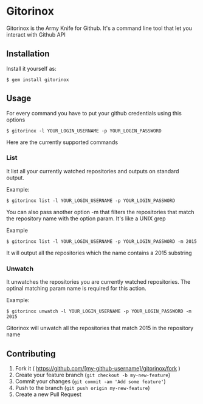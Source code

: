 # Gitorinox

Gitorinox is the Army Knife for Github. It's a command line tool that let you interact with Github API

## Installation

Install it yourself as:

    $ gem install gitorinox

## Usage

For every command you have to put your github credentials using this options
    
    $ gitorinox -l YOUR_LOGIN_USERNAME -p YOUR_LOGIN_PASSWORD

Here are the currently supported commands

### List
  
  It list all your currently watched repositories and outputs on standard output.
  
  Example: 

    $ gitorinox list -l YOUR_LOGIN_USERNAME -p YOUR_LOGIN_PASSWORD
  
  You can also pass another option -m that filters the repositories that match the repository name with the option param. It's like a UNIX grep

  Example 

    $ gitorinox list -l YOUR_LOGIN_USERNAME -p YOUR_LOGIN_PASSWORD -m 2015

  It will output all the repositories which the name contains a 2015 substring

### Unwatch
  
  It unwatches the repositories you are currently watched repositories. The optinal matching param name is required for this action.
  
   Example: 

    $ gitorinox unwatch -l YOUR_LOGIN_USERNAME -p YOUR_LOGIN_PASSWORD -m 2015
  
  Gitorinox will unwatch all the repositories that match 2015 in the repository name

## Contributing

1. Fork it ( https://github.com/[my-github-username]/gitorinox/fork )
2. Create your feature branch (`git checkout -b my-new-feature`)
3. Commit your changes (`git commit -am 'Add some feature'`)
4. Push to the branch (`git push origin my-new-feature`)
5. Create a new Pull Request
